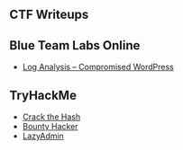 ## **CTF Writeups**

## **Blue Team Labs Online**

 - [Log Analysis – Compromised WordPress](Blue%20Teams%20Labs%20Online/Log%20Analysis%20%E2%80%93%20Compromised%20WordPress.md)

## **TryHackMe**
 - [Crack the Hash](TryHackMe/Crack%20the%20hash.md)
 - [Bounty Hacker](TryHackMe/Bounty%20Hacker.md)
 - [LazyAdmin](TryHackMe/LazyAdmin.md)

